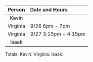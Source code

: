 | Person            | Date and Hours                                                                                                    |
|:-----------------:|:------------------------------------------------------------------------------------------------------------------|
| Kevin             |                                                                                                                   |
| Virginia          |  9/26 6pm - 7pm                                                                                                   |
| Virginia          |  9/27 3:15pm - 4:15pm                                                                                             |
| Isaak             |                                                                                                                   |


Totals:
Kevin:
Virginia:
Isaak:
